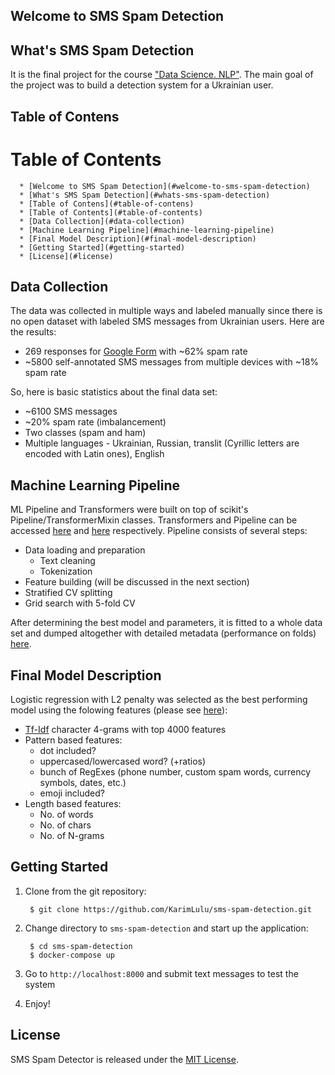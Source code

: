 ## Welcome to SMS Spam Detection

## What's SMS Spam Detection
It is the final project for the course ["Data Science. NLP"](https://github.com/vseloved/prj-nlp). The main goal of the project was to build a detection system for a Ukrainian user.

## Table of Contens

Table of Contents
=================

<!--ts-->
      * [Welcome to SMS Spam Detection](#welcome-to-sms-spam-detection)
      * [What's SMS Spam Detection](#whats-sms-spam-detection)
      * [Table of Contens](#table-of-contens)
      * [Table of Contents](#table-of-contents)
      * [Data Collection](#data-collection)
      * [Machine Learning Pipeline](#machine-learning-pipeline)
      * [Final Model Description](#final-model-description)
      * [Getting Started](#getting-started)
      * [License](#license)
<!--te-->

## Data Collection

The data was collected in multiple ways and labeled manually since there is no open dataset with labeled SMS messages from Ukrainian users. Here are the results:

* 269 responses for [Google Form](https://docs.google.com/forms/d/18Uh1cJIkXQg6_UBJ63u0HGQFy2uKvWTOCZtUYGFZ4U0/) with ~62% spam rate
* ~5800 self-annotated SMS messages from multiple devices with ~18% spam rate

So, here is basic statistics about the final data set:

* ~6100 SMS messages
* ~20% spam rate (imbalancement)
* Two classes (spam and ham)
* Multiple languages - Ukrainian, Russian, translit (Cyrillic letters are encoded with Latin ones), English

## Machine Learning Pipeline

ML Pipeline and Transformers were built on top of scikit's Pipeline/TransformerMixin classes. Transformers and Pipeline can be accessed [here](src/transformers.py) and [here](src/pipeline.py) respectively. Pipeline consists of several steps:

* Data loading and preparation
	* Text cleaning
	* Tokenization
* Feature building (will be discussed in the next section)
* Stratified CV splitting
* Grid search with 5-fold CV

After determining the best model and parameters, it is fitted to a whole data set and dumped altogether with detailed metadata (performance on folds) [here](data/models).


## Final Model Description

Logistic regression with L2 penalty was selected as the best performing model using the folowing features (please see [here](src/pipeline.py)):

* [Tf-Idf](https://en.wikipedia.org/wiki/Tf%E2%80%93idf) character 4-grams with top 4000 features
* Pattern based features:
	* dot included?
	* uppercased/lowercased word? (+ratios)
	* bunch of RegExes (phone number, custom spam words, currency symbols, dates, etc.)
	* emoji included?
* Length based features:
	* No. of words
	* No. of chars
	* No. of N-grams


## Getting Started


1. Clone from the git repository:
	
		$ git clone https://github.com/KarimLulu/sms-spam-detection.git
	
2. Change directory to `sms-spam-detection` and start up the application:

		$ cd sms-spam-detection
		$ docker-compose up

3. Go to `http://localhost:8000` and submit text messages to test the system

4. Enjoy!

## License

SMS Spam Detector is released under the [MIT License](https://opensource.org/licenses/MIT).
